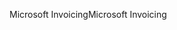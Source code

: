<span data-ttu-id="120da-101">Microsoft Invoicing</span><span class="sxs-lookup"><span data-stu-id="120da-101">Microsoft Invoicing</span></span>
